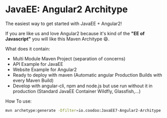 # JavaEE: Angular2 Architype
The easiest way to get started with JavaEE + Angular2!

If you are like us and love Angular2 because it's kind of the **"EE of Javascript"** you will like this Maven Architype :smile:.

What does it contain:
- Multi Module Maven Project (separation of concerns)
- API Example for JavaEE
- Website Example for Angular2
- Ready to deploy with maven (Automatic angular Production Builds with every Maven Build)
- Develop with angular-cli, npm and node.js but use run without it in production (Standard JavaEE Container Wildfly, Glassfish,...)

How To use:
```sh
mvn archetype:generate -Dfilter=io.coodoo:JavaEE7-Angular2-Architype
```

